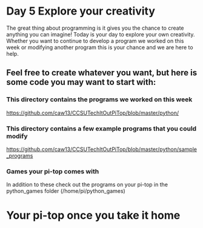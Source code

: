 # Day 5 Explore your creativity #

The great thing about programming is it gives you the chance to create anything you can imagine!
Today is your day to explore your own creativity.  Whether you want to continue to develop a program we worked on this week or modifying another program this is your chance and we are here to help.

## Feel free to create whatever you want, but here is some code you may want to start with: ##

###  This directory contains the programs we worked on this week ###
https://github.com/caw13/CCSUTechItOutPiTop/blob/master/python/

### This directory contains a few example programs that you could modify ###  
https://github.com/caw13/CCSUTechItOutPiTop/blob/master/python/sample_programs

### Games your pi-top comes with ###
In addition to these check out the programs on your pi-top in the python_games folder (/home/pi/python_games)

# Your pi-top once you take it home #
